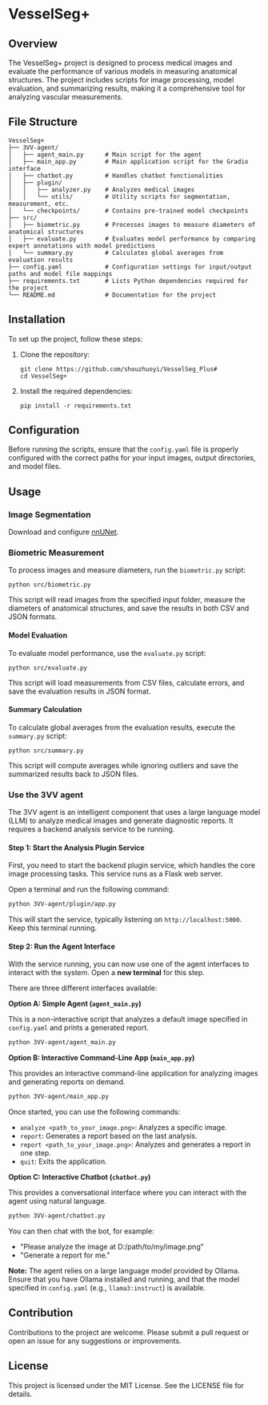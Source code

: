 # VesselSeg+

## Overview
The VesselSeg+ project is designed to process medical images and evaluate the performance of various models in measuring anatomical structures. The project includes scripts for image processing, model evaluation, and summarizing results, making it a comprehensive tool for analyzing vascular measurements.

## File Structure
```
VesselSeg+
├── 3VV-agent/
│   ├── agent_main.py      # Main script for the agent
│   ├── main_app.py        # Main application script for the Gradio interface
│   ├── chatbot.py         # Handles chatbot functionalities
│   ├── plugin/
│   │   ├── analyzer.py    # Analyzes medical images
│   │   └── utils/         # Utility scripts for segmentation, measurement, etc.
│   └── checkpoints/       # Contains pre-trained model checkpoints
├── src/
│   ├── biometric.py       # Processes images to measure diameters of anatomical structures
│   ├── evaluate.py        # Evaluates model performance by comparing expert annotations with model predictions
│   └── summary.py         # Calculates global averages from evaluation results
├── config.yaml            # Configuration settings for input/output paths and model file mappings
├── requirements.txt       # Lists Python dependencies required for the project
└── README.md              # Documentation for the project
```

## Installation
To set up the project, follow these steps:

1. Clone the repository:
   ```
   git clone https://github.com/shouzhuoyi/VesselSeg_Plus#
   cd VesselSeg+
   ```

2. Install the required dependencies:
   ```
   pip install -r requirements.txt
   ```

## Configuration
Before running the scripts, ensure that the `config.yaml` file is properly configured with the correct paths for your input images, output directories, and model files.

## Usage
### Image Segmentation
Download and configure [nnUNet](https://github.com/MIC-DKFZ/nnUNet).
### Biometric Measurement
To process images and measure diameters, run the `biometric.py` script:
```
python src/biometric.py
```
This script will read images from the specified input folder, measure the diameters of anatomical structures, and save the results in both CSV and JSON formats.

#### Model Evaluation
To evaluate model performance, use the `evaluate.py` script:
```
python src/evaluate.py
```
This script will load measurements from CSV files, calculate errors, and save the evaluation results in JSON format.

#### Summary Calculation
To calculate global averages from the evaluation results, execute the `summary.py` script:
```
python src/summary.py
```
This script will compute averages while ignoring outliers and save the summarized results back to JSON files.

### Use the 3VV agent

The 3VV agent is an intelligent component that uses a large language model (LLM) to analyze medical images and generate diagnostic reports. It requires a backend analysis service to be running.

#### Step 1: Start the Analysis Plugin Service

First, you need to start the backend plugin service, which handles the core image processing tasks. This service runs as a Flask web server.

Open a terminal and run the following command:
```bash
python 3VV-agent/plugin/app.py
```
This will start the service, typically listening on `http://localhost:5000`. Keep this terminal running.

#### Step 2: Run the Agent Interface

With the service running, you can now use one of the agent interfaces to interact with the system. Open a **new terminal** for this step.

There are three different interfaces available:

**Option A: Simple Agent (`agent_main.py`)**

This is a non-interactive script that analyzes a default image specified in `config.yaml` and prints a generated report.

```bash
python 3VV-agent/agent_main.py
```

**Option B: Interactive Command-Line App (`main_app.py`)**

This provides an interactive command-line application for analyzing images and generating reports on demand.

```bash
python 3VV-agent/main_app.py
```
Once started, you can use the following commands:
- `analyze <path_to_your_image.png>`: Analyzes a specific image.
- `report`: Generates a report based on the last analysis.
- `report <path_to_your_image.png>`: Analyzes and generates a report in one step.
- `quit`: Exits the application.

**Option C: Interactive Chatbot (`chatbot.py`)**

This provides a conversational interface where you can interact with the agent using natural language.

```bash
python 3VV-agent/chatbot.py
```
You can then chat with the bot, for example:
- "Please analyze the image at D:/path/to/my/image.png"
- "Generate a report for me."

**Note:** The agent relies on a large language model provided by Ollama. Ensure that you have Ollama installed and running, and that the model specified in `config.yaml` (e.g., `llama3:instruct`) is available.

## Contribution
Contributions to the project are welcome. Please submit a pull request or open an issue for any suggestions or improvements.

## License
This project is licensed under the MIT License. See the LICENSE file for details.